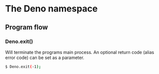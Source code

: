 # The Deno namespace

## Program flow

### Deno.exit()

Will terminate the programs main process.
An optional return code (alias error code) can be set as a parameter.

```sh
$ Deno.exit(-1);
```
